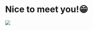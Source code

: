 # Nice to meet you!😁
<div align="left"> <img src="https://github-readme-stats.vercel.app/api?username=coder-gx&show_icons=true&theme=transparent" /> </div>

